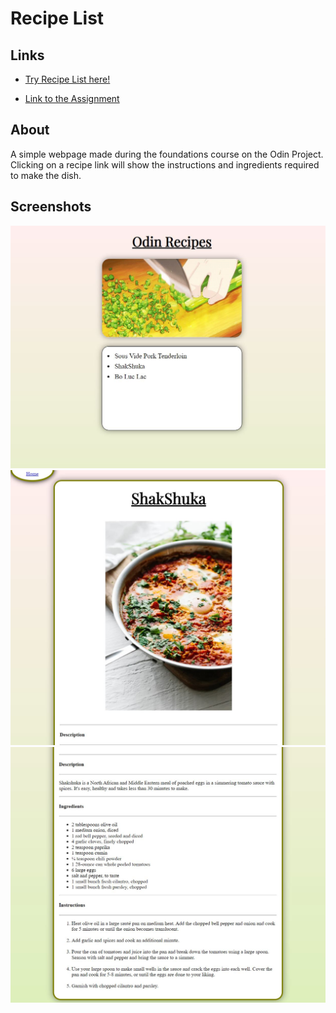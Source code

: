 # Recipe List

## Links
- [Try Recipe List here!](https://Appletri.github.io/odin-recipes)

- [Link to the Assignment](https://www.theodinproject.com/paths/foundations/courses/foundations/lessons/recipes)

## About
A simple webpage made during the foundations course on the Odin Project. Clicking on a recipe link will show the instructions and ingredients required to make the dish.

## Screenshots
![](https://github.com/Appletri/Appletri/blob/main/assets/odin-recipes-1.JPG)
![](https://github.com/Appletri/Appletri/blob/main/assets/odin-recipes-2.JPG)
![](https://github.com/Appletri/Appletri/blob/main/assets/odin-recipes-3.JPG)
